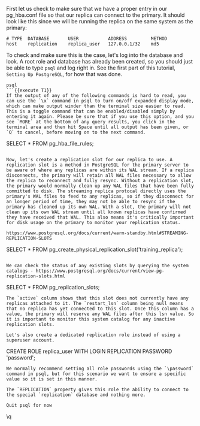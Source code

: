 First let us check to make sure that we have a proper entry in our pg_hba.conf file so that our replica can connect to the primary. It should look like this since we will be running the replica on the same system as the primary:
```
# TYPE  DATABASE       USER           ADDRESS         METHOD
host    replication    replica_user   127.0.0.1/32    md5
```
To check and make sure this is the case, let's log into the database and look. A root role and database has already been created, so you should just be able to type `psql` and log right in. See the first part of this tutorial, `Setting Up PostgreSQL`, for how that was done.

```
psql
```{{execute T1}}
If the output of any of the following commands is hard to read, you can use the `\x` command in psql to turn on/off expanded display mode, which can make output winder than the terminal size easier to read. This is a toggle command that can be enabled/disabled simply by entering it again. Please be sure that if you use this option, and you see `MORE` at the bottom of any query results, you click in the terminal area and then hit Space until all output has been given, or `Q` to cancel, before moving on to the next command.

```
SELECT * FROM pg_hba_file_rules;
```{{execute T1}}

Now, let's create a replication slot for our replica to use. A replication slot is a method in PostgreSQL for the primary server to be aware of where any replicas are within its WAL stream. If a replica disconnects, the primary will retain all WAL files necessary to allow the replica to reconnect and fully resync. Without a replication slot, the primary would normally clean up any WAL files that have been fully committed to disk. The streaming replica protocal directly uses the primary's WAL files to feed to any replicas, so if they disconnect for an longer period of time, they may not be able to resync if the primary has cleaned up its own WAL. With a slot, the primary will not clean up its own WAL stream until all known replicas have confirmed they have received that WAL. This also means it's critically important for disk usage on the primary to monitor your replication status.

https://www.postgresql.org/docs/current/warm-standby.html#STREAMING-REPLICATION-SLOTS
```
SELECT * FROM pg_create_physical_replication_slot('training_replica');
```{{execute T1}}

We can check the status of any existing slots by querying the system catalogs - https://www.postgresql.org/docs/current/view-pg-replication-slots.html
```
SELECT * FROM pg_replication_slots;
```{{execute T1}}
The `active` column shows that this slot does not currently have any replicas attached to it. The `restart_lsn` column being null means that no replica has yet connected to this slot. Once this column has a value, the primary will reserve any WAL files after this lsn value. So it is important to monitor this system catalog for any inactive replication slots.

Let's also create a dedicated replication role instead of using a superuser account.
```
CREATE ROLE replica_user WITH LOGIN REPLICATION PASSWORD 'password';
```{{execute T1}}
We normally recommend setting all role passwords using the `\password` command in psql, but for this scenario we want to ensure a specific value so it is set in this manner.

The `REPLICATION` property gives this role the ability to connect to the special `replication` database and nothing more.

Quit psql for now
```
\q
```{{execute T1}}

